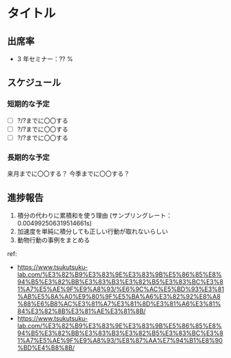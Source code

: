 # タイトル

## 出席率

- 3 年セミナー：?? %

## スケジュール

### 短期的な予定

- [ ] ?/?までに〇〇する
- [ ] ?/?までに〇〇する
- [ ] ?/?までに〇〇する

### 長期的な予定

来月までに〇〇する？
今季までに〇〇する？

## 進捗報告

1. 積分の代わりに累積和を使う理由 (サンプリングレート： 0.004992506319514661s)
1. 加速度を単純に積分しても正しい行動が取れないらしい
1. 動物行動の事例をまとめる

ref:

- <https://www.tsukutsuku-lab.com/%E3%82%B9%E3%83%9E%E3%83%9B%E5%86%85%E8%94%B5%E3%82%BB%E3%83%B3%E3%82%B5%E3%83%BC%E3%81%A7%E5%AE%9F%E9%A8%93/%E6%9C%AC%E5%BD%93%E3%81%AB%E5%8A%A0%E9%80%9F%E5%BA%A6%E3%82%92%E8%A8%88%E6%B8%AC%E3%81%A7%E3%81%8D%E3%81%A6%E3%81%84%E3%82%8B%E3%81%AE%E3%81%8B/>
- <https://www.tsukutsuku-lab.com/%E3%82%B9%E3%83%9E%E3%83%9B%E5%86%85%E8%94%B5%E3%82%BB%E3%83%B3%E3%82%B5%E3%83%BC%E3%81%A7%E5%AE%9F%E9%A8%93/%E8%87%AA%E7%94%B1%E8%90%BD%E4%B8%8B/>
